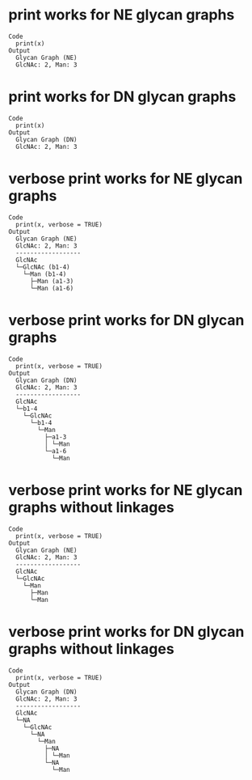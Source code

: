 # print works for NE glycan graphs

    Code
      print(x)
    Output
      Glycan Graph (NE)
      GlcNAc: 2, Man: 3

# print works for DN glycan graphs

    Code
      print(x)
    Output
      Glycan Graph (DN)
      GlcNAc: 2, Man: 3

# verbose print works for NE glycan graphs

    Code
      print(x, verbose = TRUE)
    Output
      Glycan Graph (NE)
      GlcNAc: 2, Man: 3
      ------------------
      GlcNAc
      └─GlcNAc (b1-4)
        └─Man (b1-4)
          ├─Man (a1-3)
          └─Man (a1-6)

# verbose print works for DN glycan graphs

    Code
      print(x, verbose = TRUE)
    Output
      Glycan Graph (DN)
      GlcNAc: 2, Man: 3
      ------------------
      GlcNAc
      └─b1-4
        └─GlcNAc
          └─b1-4
            └─Man
              ├─a1-3
              │ └─Man
              └─a1-6
                └─Man

# verbose print works for NE glycan graphs without linkages

    Code
      print(x, verbose = TRUE)
    Output
      Glycan Graph (NE)
      GlcNAc: 2, Man: 3
      ------------------
      GlcNAc
      └─GlcNAc
        └─Man
          ├─Man
          └─Man

# verbose print works for DN glycan graphs without linkages

    Code
      print(x, verbose = TRUE)
    Output
      Glycan Graph (DN)
      GlcNAc: 2, Man: 3
      ------------------
      GlcNAc
      └─NA
        └─GlcNAc
          └─NA
            └─Man
              ├─NA
              │ └─Man
              └─NA
                └─Man

